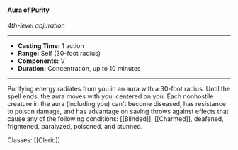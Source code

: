 #### Aura of Purity
*4th-level abjuration*
___
- **Casting Time:** 1 action
- **Range:** Self (30-foot radius)
- **Components:** V
- **Duration:** Concentration, up to 10 minutes
---
Purifying energy radiates from you in an aura with a 30-foot radius. Until the spell ends, the aura moves with you, centered on you. Each nonhostile creature in the aura (including you) can't become diseased, has resistance to poison damage, and has advantage on saving throws against effects that cause any of the following conditions: [[Blinded]], [[Charmed]], deafened, frightened, paralyzed, poisoned, and stunned.

Classes: [[Cleric]]